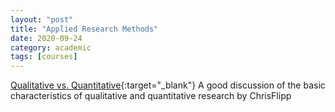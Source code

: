```yaml
---
layout: "post"
title: "Applied Research Methods"
date: 2020-09-24
category: academic
tags: [courses]
---
```

[Qualitative vs. Quantitative](https://www.youtube.com/watch?v=2X-QSU6-hPU){:target="_blank"} A good discussion of the basic characteristics of qualitative and quantitative research by ChrisFlipp
